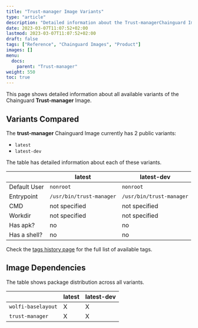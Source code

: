 ```yaml
---
title: "Trust-manager Image Variants"
type: "article"
description: "Detailed information about the Trust-managerChainguard Image variants"
date: 2023-03-07T11:07:52+02:00
lastmod: 2023-03-07T11:07:52+02:00
draft: false
tags: ["Reference", "Chainguard Images", "Product"]
images: []
menu:
  docs:
    parent: "Trust-manager"
weight: 550
toc: true
---
```


This page shows detailed information about all available variants of the Chainguard **Trust-manager** Image.

## Variants Compared
The **trust-manager** Chainguard Image currently has 2 public variants: 

- `latest`
- `latest-dev`

The table has detailed information about each of these variants.

|              | latest                   | latest-dev               |
|--------------|--------------------------|--------------------------|
| Default User | `nonroot`                | `nonroot`                |
| Entrypoint   | `/usr/bin/trust-manager` | `/usr/bin/trust-manager` |
| CMD          | not specified            | not specified            |
| Workdir      | not specified            | not specified            |
| Has apk?     | no                       | no                       |
| Has a shell? | no                       | no                       |

Check the [tags history page](/chainguard/chainguard-images/reference/trust-manager/tags_history/) for the full list of available tags.
## Image Dependencies
The table shows package distribution across all variants.

|                    | latest | latest-dev |
|--------------------|--------|------------|
| `wolfi-baselayout` | X      | X          |
| `trust-manager`    | X      | X          |
